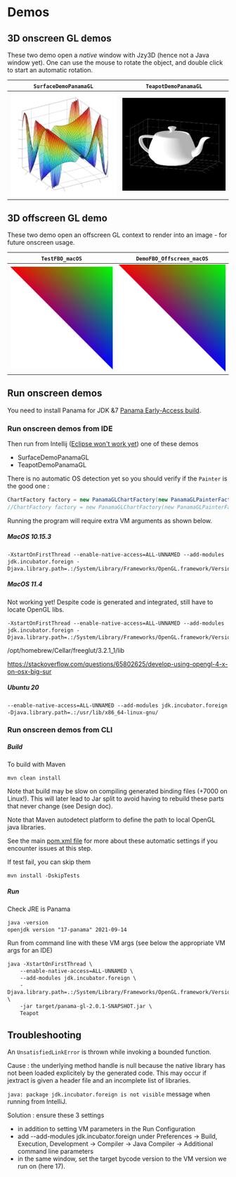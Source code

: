 # Demos

## 3D onscreen GL demos
These two demo open a *native* window with Jzy3D (hence not a Java window yet). One can use the mouse to rotate the object, and double click to start an automatic rotation.

| `SurfaceDemoPanamaGL`| `TeapotDemoPanamaGL`|
|-|-|
| <img src="./panama-gl-surface.png"/> | <img src="./panama-gl-teapot.png"/> |

## 3D offscreen GL demo

These two demo open an offscreen GL context to render into an image - for future onscreen usage.

| `TestFBO_macOS`| `DemoFBO_Offscreen_macOS`|
|-|-|
| <img src="./TestFBO_macOS-1.png"/> | <img src="./TestFBO_macOS-1.png"/> |

## Run onscreen demos

You need to install Panama for JDK &7 [Panama Early-Access build](https://jdk.java.net/panama/).

### Run onscreen demos from IDE

Then run from Intellij ([Eclipse won't work yet](https://github.com/jzy3d/panama-gl/issues/3)) one of these demos
* SurfaceDemoPanamaGL
* TeapotDemoPanamaGL

There is no automatic OS detection yet so you should verify if the `Painter` is the good one :

```java
ChartFactory factory = new PanamaGLChartFactory(new PanamaGLPainterFactory_MacOS_10_15_3());
//ChartFactory factory = new PanamaGLChartFactory(new PanamaGLPainterFactory_MacOS_11_4());
```

Running the program will require extra VM arguments as shown below.

##### MacOS 10.15.3
```
-XstartOnFirstThread --enable-native-access=ALL-UNNAMED --add-modules jdk.incubator.foreign -Djava.library.path=.:/System/Library/Frameworks/OpenGL.framework/Versions/Current/Libraries/
```

##### MacOS 11.4

Not working yet! Despite code is generated and integrated, still have to locate OpenGL libs.

```
-XstartOnFirstThread --enable-native-access=ALL-UNNAMED --add-modules jdk.incubator.foreign -Djava.library.path=.:/System/Library/Frameworks/OpenGL.framework/Versions/A/Libraries/
```

/opt/homebrew/Cellar/freeglut/3.2.1_1/lib

https://stackoverflow.com/questions/65802625/develop-using-opengl-4-x-on-osx-big-sur

##### Ubuntu 20

```
--enable-native-access=ALL-UNNAMED --add-modules jdk.incubator.foreign -Djava.library.path=.:/usr/lib/x86_64-linux-gnu/
```

### Run onscreen demos from CLI

##### Build

To build with Maven
```
mvn clean install
```

Note that build may be slow on compiling generated binding files (+7000 on Linux!). This will later lead to Jar split to avoid having to rebuild these parts that never change (see Design doc).

Note that Maven autodetect platform to define the path to local OpenGL java libraries.

See the main [pom.xml file](pom.xml) for more about these automatic settings if you encounter issues at this step.

If test fail, you can skip them

```
mvn install -DskipTests
```


##### Run

Check JRE is Panama
```
java -version
openjdk version "17-panama" 2021-09-14
```

Run from command line with these VM args (see below the appropriate VM args for an IDE)

```
java -XstartOnFirstThread \
    --enable-native-access=ALL-UNNAMED \
    --add-modules jdk.incubator.foreign \
    -Djava.library.path=.:/System/Library/Frameworks/OpenGL.framework/Versions/Current/Libraries/ \
    -jar target/panama-gl-2.0.1-SNAPSHOT.jar \
    Teapot
```

## Troubleshooting

An `UnsatisfiedLinkError` is thrown while invoking a bounded function.

Cause : the underlying method handle is null because the native library has not been loaded explicitely by the generated code.
This may occur if jextract is given a header file and an incomplete list of libraries.

`java: package jdk.incubator.foreign is not visible` message when running from IntelliJ.

Solution : ensure these 3 settings
- in addition to setting VM parameters in the Run Configuration
- add --add-modules jdk.incubator.foreign under Preferences -> Build, Execution, Development -> Compiler -> Java Compiler -> Additional command line parameters
- in the same window, set the target bycode version to the VM version we run on (here 17).